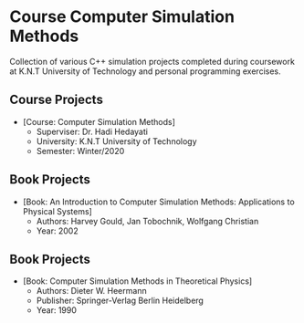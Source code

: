 # Course Computer Simulation Methods

Collection of various C++ simulation projects completed during coursework at K.N.T University of Technology and personal programming exercises.

## Course Projects
- [Course: Computer Simulation Methods]
  * Superviser: Dr. Hadi Hedayati
  * University: K.N.T University of Technology
  * Semester: Winter/2020

## Book Projects
- [Book: An Introduction to Computer Simulation Methods: Applications to Physical Systems]
  * Authors: Harvey Gould, Jan Tobochnik, Wolfgang Christian
  * Year: 2002

## Book Projects
- [Book: Computer Simulation Methods in Theoretical Physics]
  * Authors: Dieter W. Heermann
  * Publisher: Springer-Verlag Berlin Heidelberg
  * Year: 1990

